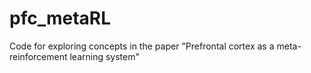 # pfc_metaRL
Code for exploring concepts in the paper "Prefrontal cortex as a meta-reinforcement learning system"
